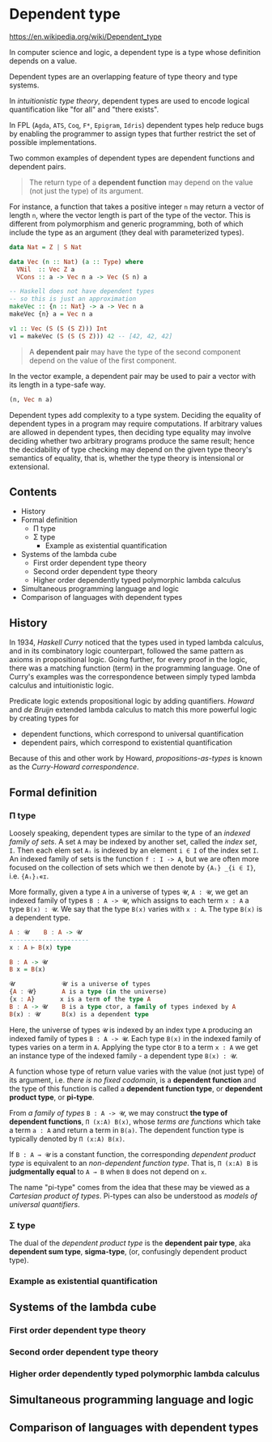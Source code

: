 # Dependent type

https://en.wikipedia.org/wiki/Dependent_type

In computer science and logic, a dependent type is a type whose definition depends on a value.

Dependent types are an overlapping feature of type theory and type systems.

In *intuitionistic type theory*, dependent types are used to encode logical quantification like "for all" and "there exists".

In FPL (`Agda`, `ATS`, `Coq`, `F*`, `Epigram`, `Idris`) dependent types help reduce bugs by enabling the programmer to assign types that further restrict the set of possible implementations.


Two common examples of dependent types are dependent functions and dependent pairs.

>The return type of a **dependent function** may depend on the value (not just the type) of its argument.

For instance, a function that takes a positive integer `n` may return a vector of length `n`, where the vector length is part of the type of the vector. This is different from polymorphism and generic programming, both of which include the type as an argument (they deal with parameterized types).

```hs
data Nat = Z | S Nat

data Vec (n :: Nat) (a :: Type) where
  VNil  :: Vec Z a
  VCons :: a -> Vec n a -> Vec (S n) a

-- Haskell does not have dependent types
-- so this is just an approximation
makeVec :: {n :: Nat} -> a -> Vec n a
makeVec {n} a = Vec n a

v1 :: Vec (S (S (S Z))) Int
v1 = makeVec (S (S (S Z))) 42 -- [42, 42, 42]
```


>A **dependent pair** may have the type of the second component depend on the value of the first component.

In the vector example, a dependent pair may be used to pair a vector with its length in a type-safe way.

```hs
(n, Vec n a)
```

Dependent types add complexity to a type system. Deciding the equality of dependent types in a program may require computations. If arbitrary values are allowed in dependent types, then deciding type equality may involve deciding whether two arbitrary programs produce the same result; hence the decidability of type checking may depend on the given type theory's semantics of equality, that is, whether the type theory is intensional or extensional.


## Contents

- History
- Formal definition
  - Π type
  - Σ type
    - Example as existential quantification
- Systems of the lambda cube
  - First order dependent type theory
  - Second order dependent type theory
  - Higher order dependently typed polymorphic lambda calculus
- Simultaneous programming language and logic
- Comparison of languages with dependent types


## History

In 1934, *Haskell Curry* noticed that the types used in typed lambda calculus, and in its combinatory logic counterpart, followed the same pattern as axioms in propositional logic. Going further, for every proof in the logic, there was a matching function (term) in the programming language. One of Curry's examples was the correspondence between simply typed lambda calculus and intuitionistic logic.

Predicate logic extends propositional logic by adding quantifiers. *Howard* and *de Bruijn* extended lambda calculus to match this more powerful logic by creating types for
- dependent functions, which correspond to universal quantification
- dependent pairs, which correspond to existential quantification

Because of this and other work by Howard, *propositions-as-types* is known as the *Curry-Howard correspondence*.

## Formal definition

### Π type

Loosely speaking, dependent types are similar to the type of an *indexed family of sets*. A set `A` may be indexed by another set, called the *index set*, `I`. Then each elem set `Aᵢ` is indexed by an element `i ∈ I` of the index set `I`. An indexed family of sets is the function `f : I -> A`, but we are often more focused on the collection of sets which we then denote by `{Aᵢ} _{i ∈ I}`, i.e. `{Aᵢ}ᵢ∊ɪ`.


More formally, given a type `A` in a universe of types `𝓤`, `A : 𝓤`, 
we get an indexed family of types `B : A -> 𝓤`, 
which assigns to each term `x : A` a type `B(x) : 𝓤`. 
We say that the type `B(x)` varies with `x : A`. 
The type `B(x)` is a dependent type.

```hs
A : 𝓤    B : A -> 𝓤
----------------------
x : A ⊢ B(x) type

B : A -> 𝓤
B x = B(x)

𝓤             𝓤 is a universe of types
{A : 𝓤}       A is a type (in the universe)
{x : A}       x is a term of the type A
B : A -> 𝓤    B is a type ctor, a family of types indexed by A
B(x) : 𝓤      B(x) is a dependent type
```

Here, the universe of types `𝓤` is indexed by an index type `A` producing an indexed family of types `B : A -> 𝓤`. Each type `B(x)` in the indexed family of types varies on a term in `A`. Applying the type ctor `B` to a term `x : A` we get an instance type of the indexed family - a dependent type `B(x) : 𝓤`.


A function whose type of return value varies with the value (not just type) of its argument, i.e. *there is no fixed codomain*, is a **dependent function** and the type of this function is called a **dependent function type**, or **dependent product type**, or **pi-type**.

From *a family of types* `B : A -> 𝓤`, we may construct **the type of dependent functions**, `Π (x:A) B(x)`, whose *terms are functions* which take a term `a : A` and return a term in `B(a)`. The dependent function type is typically denoted by `Π (x:A) B(x)`.

If `B : A → 𝓤` is a constant function, the corresponding *dependent product type* is equivalent to an *non-dependent function type*. That is, `Π (x:A) B` is **judgmentally equal** to `A → B` when `B` does not depend on `x`.

The name "pi-type" comes from the idea that these may be viewed as a *Cartesian product of types*. Pi-types can also be understood as *models of universal quantifiers*.


### Σ type

The dual of the *dependent product type* is the **dependent pair type**, aka **dependent sum type**, **sigma-type**, (or, confusingly dependent product type).

  

### Example as existential quantification


## Systems of the lambda cube

### First order dependent type theory
### Second order dependent type theory
### Higher order dependently typed polymorphic lambda calculus

## Simultaneous programming language and logic
## Comparison of languages with dependent types
